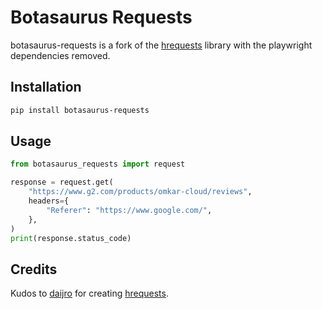 # Botasaurus Requests

botasaurus-requests is a fork of the [hrequests](https://github.com/daijro/hrequests) library with the playwright dependencies removed.

## Installation

```bash
pip install botasaurus-requests
```

## Usage

```python
from botasaurus_requests import request

response = request.get(
    "https://www.g2.com/products/omkar-cloud/reviews",
    headers={
        "Referer": "https://www.google.com/",
    },
)
print(response.status_code)
```

## Credits

Kudos to [daijro](https://github.com/daijro) for creating [hrequests](https://github.com/daijro/hrequests).